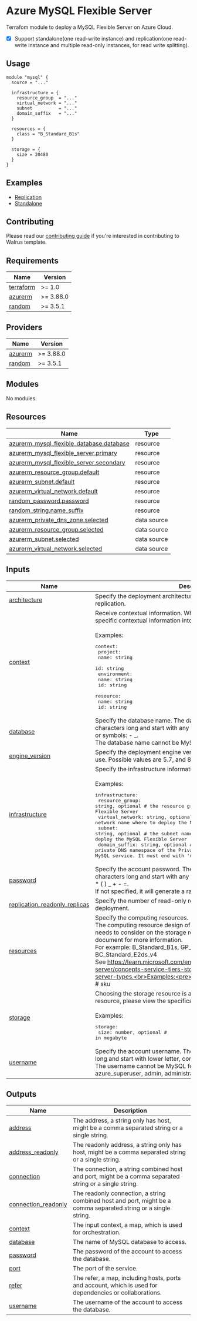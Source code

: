 # Azure MySQL Flexible Server

Terrafom module to deploy a MySQL Flexible Server on Azure Cloud.

- [x] Support standalone(one read-write instance) and replication(one read-write instance and multiple read-only instances, for read write splitting).

## Usage

```hcl
module "mysql" {
  source = "..."

  infrastructure = {
    resource_group  = "..."
    virtual_network = "..."
    subnet          = "..."
    domain_suffix   = "..."
  }

  resources = {
    class = "B_Standard_B1s"
  }

  storage = {
    size = 20480
  }
}
```

## Examples

- [Replication](./examples/replication)
- [Standalone](./examples/standalone)

## Contributing

Please read our [contributing guide](./docs/CONTRIBUTING.md) if you're interested in contributing to Walrus template.

<!-- BEGIN_TF_DOCS -->
## Requirements

| Name | Version |
|------|---------|
| <a name="requirement_terraform"></a> [terraform](#requirement\_terraform) | >= 1.0 |
| <a name="requirement_azurerm"></a> [azurerm](#requirement\_azurerm) | >= 3.88.0 |
| <a name="requirement_random"></a> [random](#requirement\_random) | >= 3.5.1 |

## Providers

| Name | Version |
|------|---------|
| <a name="provider_azurerm"></a> [azurerm](#provider\_azurerm) | >= 3.88.0 |
| <a name="provider_random"></a> [random](#provider\_random) | >= 3.5.1 |

## Modules

No modules.

## Resources

| Name | Type |
|------|------|
| [azurerm_mysql_flexible_database.database](https://registry.terraform.io/providers/hashicorp/azurerm/latest/docs/resources/mysql_flexible_database) | resource |
| [azurerm_mysql_flexible_server.primary](https://registry.terraform.io/providers/hashicorp/azurerm/latest/docs/resources/mysql_flexible_server) | resource |
| [azurerm_mysql_flexible_server.secondary](https://registry.terraform.io/providers/hashicorp/azurerm/latest/docs/resources/mysql_flexible_server) | resource |
| [azurerm_resource_group.default](https://registry.terraform.io/providers/hashicorp/azurerm/latest/docs/resources/resource_group) | resource |
| [azurerm_subnet.default](https://registry.terraform.io/providers/hashicorp/azurerm/latest/docs/resources/subnet) | resource |
| [azurerm_virtual_network.default](https://registry.terraform.io/providers/hashicorp/azurerm/latest/docs/resources/virtual_network) | resource |
| [random_password.password](https://registry.terraform.io/providers/hashicorp/random/latest/docs/resources/password) | resource |
| [random_string.name_suffix](https://registry.terraform.io/providers/hashicorp/random/latest/docs/resources/string) | resource |
| [azurerm_private_dns_zone.selected](https://registry.terraform.io/providers/hashicorp/azurerm/latest/docs/data-sources/private_dns_zone) | data source |
| [azurerm_resource_group.selected](https://registry.terraform.io/providers/hashicorp/azurerm/latest/docs/data-sources/resource_group) | data source |
| [azurerm_subnet.selected](https://registry.terraform.io/providers/hashicorp/azurerm/latest/docs/data-sources/subnet) | data source |
| [azurerm_virtual_network.selected](https://registry.terraform.io/providers/hashicorp/azurerm/latest/docs/data-sources/virtual_network) | data source |

## Inputs

| Name | Description | Type | Default | Required |
|------|-------------|------|---------|:--------:|
| <a name="input_architecture"></a> [architecture](#input\_architecture) | Specify the deployment architecture, select from standalone or replication. | `string` | `"standalone"` | no |
| <a name="input_context"></a> [context](#input\_context) | Receive contextual information. When Walrus deploys, Walrus will inject specific contextual information into this field.<br><br>Examples:<pre>context:<br>  project:<br>    name: string<br>    id: string<br>  environment:<br>    name: string<br>    id: string<br>  resource:<br>    name: string<br>    id: string</pre> | `map(any)` | `{}` | no |
| <a name="input_database"></a> [database](#input\_database) | Specify the database name. The database name must be 2-64 characters long and start with any lower letter, combined with number, or symbols: - \_. <br>The database name cannot be MySQL forbidden keyword. | `string` | `"mydb"` | no |
| <a name="input_engine_version"></a> [engine\_version](#input\_engine\_version) | Specify the deployment engine version of the MySQL Flexible Server to use. Possible values are 5.7, and 8.0.21. | `string` | `"8.0.21"` | no |
| <a name="input_infrastructure"></a> [infrastructure](#input\_infrastructure) | Specify the infrastructure information for deploying.<br><br>Examples:<pre>infrastructure:<br>  resource_group: string, optional             # the resource group name where to deploy the MySQL Flexible Server<br>  virtual_network: string, optional            # the virtual network name where to deploy the MySQL Flexible Server<br>  subnet: string, optional                     # the subnet name under the virtual network where to deploy the MySQL Flexible Server<br>  domain_suffix: string, optional              # a private DNS namespace of the PrivateZone where to register the applied MySQL service. It must end with 'mysql.database.azure.com'</pre> | <pre>object({<br>    resource_group  = optional(string)<br>    virtual_network = optional(string)<br>    subnet          = optional(string)<br>    domain_suffix   = optional(string)<br>  })</pre> | `{}` | no |
| <a name="input_password"></a> [password](#input\_password) | Specify the account password. The password must be 8-128 characters long and start with any letter, number, or symbols: ! # $ % ^ & * ( ) \_ + - =.<br>If not specified, it will generate a random password. | `string` | `null` | no |
| <a name="input_replication_readonly_replicas"></a> [replication\_readonly\_replicas](#input\_replication\_readonly\_replicas) | Specify the number of read-only replicas under the replication deployment. | `number` | `1` | no |
| <a name="input_resources"></a> [resources](#input\_resources) | Specify the computing resources.<br>The computing resource design of Azure Cloud is very complex, it also needs to consider on the storage resource, please view the specification document for more information.<br>For example: B\_Standard\_B1s, GP\_Standard\_D2ads\_v5 or BC\_Standard\_E2ds\_v4<br>See https://learn.microsoft.com/en-us/azure/mysql/flexible-server/concepts-service-tiers-storage#service-tiers-size-and-server-types.<br>Examples:<pre>resources:<br>  class: string, optional            # sku</pre> | <pre>object({<br>    class = optional(string, "B_Standard_B1s")<br>  })</pre> | <pre>{<br>  "class": "B_Standard_B1s"<br>}</pre> | no |
| <a name="input_storage"></a> [storage](#input\_storage) | Choosing the storage resource is also related to the computing resource, please view the specification document for more information.<br><br>Examples:<pre>storage:<br>  size: number, optional         # in megabyte</pre> | <pre>object({<br>    size = optional(number, 20 * 1024)<br>  })</pre> | <pre>{<br>  "size": 20480<br>}</pre> | no |
| <a name="input_username"></a> [username](#input\_username) | Specify the account username. The username must be 1-63 characters long and start with lower letter, combined with number.<br>The username cannot be MySQL forbidden keyword and azure\_superuser, admin, administrator, root, guest or public. | `string` | `"rdsuser"` | no |

## Outputs

| Name | Description |
|------|-------------|
| <a name="output_address"></a> [address](#output\_address) | The address, a string only has host, might be a comma separated string or a single string. |
| <a name="output_address_readonly"></a> [address\_readonly](#output\_address\_readonly) | The readonly address, a string only has host, might be a comma separated string or a single string. |
| <a name="output_connection"></a> [connection](#output\_connection) | The connection, a string combined host and port, might be a comma separated string or a single string. |
| <a name="output_connection_readonly"></a> [connection\_readonly](#output\_connection\_readonly) | The readonly connection, a string combined host and port, might be a comma separated string or a single string. |
| <a name="output_context"></a> [context](#output\_context) | The input context, a map, which is used for orchestration. |
| <a name="output_database"></a> [database](#output\_database) | The name of MySQL database to access. |
| <a name="output_password"></a> [password](#output\_password) | The password of the account to access the database. |
| <a name="output_port"></a> [port](#output\_port) | The port of the service. |
| <a name="output_refer"></a> [refer](#output\_refer) | The refer, a map, including hosts, ports and account, which is used for dependencies or collaborations. |
| <a name="output_username"></a> [username](#output\_username) | The username of the account to access the database. |
<!-- END_TF_DOCS -->